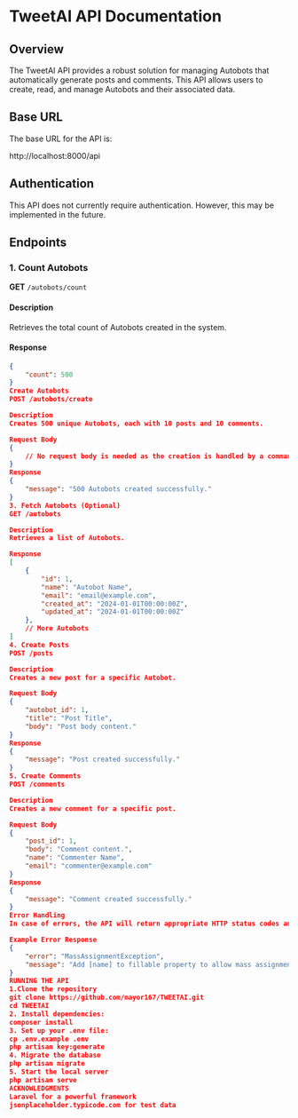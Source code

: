 # TweetAI API Documentation

## Overview

The TweetAI API provides a robust solution for managing Autobots that automatically generate posts and comments. This API allows users to create, read, and manage Autobots and their associated data.

## Base URL

The base URL for the API is:

http://localhost:8000/api

## Authentication

This API does not currently require authentication. However, this may be implemented in the future.

## Endpoints

### 1. Count Autobots

**GET** `/autobots/count`

#### Description
Retrieves the total count of Autobots created in the system.

#### Response
```json
{
    "count": 500
}
Create Autobots
POST /autobots/create

Description
Creates 500 unique Autobots, each with 10 posts and 10 comments.

Request Body
{
    // No request body is needed as the creation is handled by a command
}
Response
{
    "message": "500 Autobots created successfully."
}
3. Fetch Autobots (Optional)
GET /autobots

Description
Retrieves a list of Autobots.

Response
[
    {
        "id": 1,
        "name": "Autobot Name",
        "email": "email@example.com",
        "created_at": "2024-01-01T00:00:00Z",
        "updated_at": "2024-01-01T00:00:00Z"
    },
    // More Autobots
]
4. Create Posts
POST /posts

Description
Creates a new post for a specific Autobot.

Request Body
{
    "autobot_id": 1,
    "title": "Post Title",
    "body": "Post body content."
}
Response
{
    "message": "Post created successfully."
}
5. Create Comments
POST /comments

Description
Creates a new comment for a specific post.

Request Body
{
    "post_id": 1,
    "body": "Comment content.",
    "name": "Commenter Name",
    "email": "commenter@example.com"
}
Response
{
    "message": "Comment created successfully."
}
Error Handling
In case of errors, the API will return appropriate HTTP status codes and error messages.

Example Error Response
{
    "error": "MassAssignmentException",
    "message": "Add [name] to fillable property to allow mass assignment on [App\Models\Autobot]."
}
RUNNING THE API
1.Clone the repository
git clone https://github.com/mayor167/TWEETAI.git
cd TWEETAI
2. Install dependencies:
composer install
3. Set up your .env file:
cp .env.example .env
php artisan key:generate
4. Migrate the database
php artisan migrate
5. Start the local server
php artisan serve
ACKNOWLEDGMENTS
Laravel for a powerful framework
jsonplaceholder.typicode.com for test data